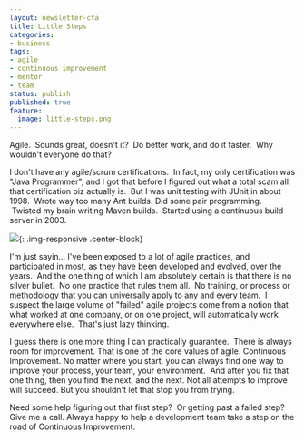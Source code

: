 ```yaml
---
layout: newsletter-cta
title: Little Steps
categories:
- business
tags:
- agile
- continuous improvement
- mentor
- team
status: publish
published: true
feature: 
  image: little-steps.png
---
```


Agile.  Sounds great, doesn't it?  Do better work, and do it faster.  Why wouldn't everyone do that?

I don't have any agile/scrum certifications.  In fact, my only certification was "Java Programmer", and I got that before I figured out what a total scam all that certification biz actually is.  But I was unit testing with JUnit in about 1998.  Wrote way too many Ant builds. Did some pair programming.    Twisted my brain writing Maven builds.  Started using a continuous build server in 2003. 

![](/img/original/java_certified.png){: .img-responsive .center-block}

I'm just sayin… I've been exposed to a lot of agile practices, and participated in most, as they have been developed and evolved, over the years.  And the one thing of which I am absolutely certain is that there is no silver bullet.  No one practice that rules them all.  No training, or process or methodology that you can universally apply to any and every team.  I suspect the large volume of "failed" agile projects come from a notion that what worked at one company, or on one project, will automatically work everywhere else.  That's just lazy thinking.

I guess there is one more thing I can practically guarantee.  There is always room for improvement. That is one of the core values of agile. Continuous Improvement. No matter where you start, you can always find one way to improve your process, your team, your environment.  And after you fix that one thing, then you find the next, and the next. Not all attempts to improve will succeed. But you shouldn't let that stop you from trying.

Need some help figuring out that first step?  Or getting past a failed step? Give me a call. Always happy to help a development team take a step on the road of Continuous Improvement.

 
